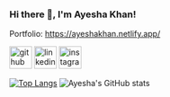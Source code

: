 ### Hi there 👋, I'm Ayesha Khan!

Portfolio: https://ayeshakhan.netlify.app/

[<img src='https://cdn.jsdelivr.net/npm/simple-icons@3.0.1/icons/github.svg' alt='github' height='40'>](https://github.com/fizaayesha)  [<img src='https://cdn.jsdelivr.net/npm/simple-icons@3.0.1/icons/linkedin.svg' alt='linkedin' height='40'>](https://www.linkedin.com/in/ayesha-khan-129434219//)  [<img src='https://cdn.jsdelivr.net/npm/simple-icons@3.0.1/icons/instagram.svg' alt='instagram' height='40'>](https://www.instagram.com/ayesha__19__/)  

[![Top Langs](https://github-readme-stats.vercel.app/api/top-langs/?username=fizaayesha)](https://github.com/anuraghazra/github-readme-stats)
![Ayesha's GitHub stats](https://github-readme-stats.vercel.app/api?username=fizaayesha&show_icons=true&theme=radical)
